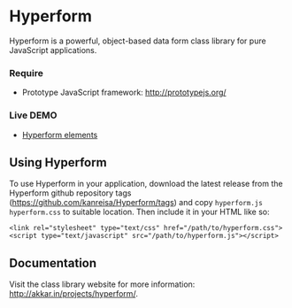 Hyperform
=========

Hyperform is a powerful, object-based data form class library for pure JavaScript applications.

### Require ###

* Prototype JavaScript framework: <http://prototypejs.org/>

### Live DEMO ###
* [Hyperform  elements](http://akkar.in/projects/hyperform/#example) 


Using Hyperform
---------------

To use Hyperform in your application, download the latest release from the
Hyperform github repository tags (<https://github.com/kanreisa/Hyperform/tags>) and copy
`hyperform.js` `hyperform.css` to suitable location. Then include it in your HTML like so:

    <link rel="stylesheet" type="text/css" href="/path/to/hyperform.css">
    <script type="text/javascript" src="/path/to/hyperform.js"></script>

Documentation
-------------

Visit the class library website for more information: <http://akkar.in/projects/hyperform/>.